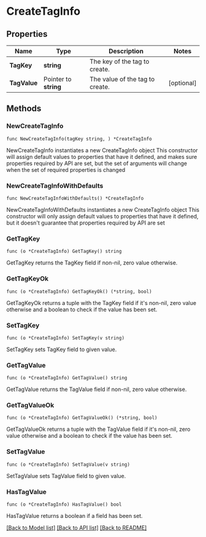 # CreateTagInfo

## Properties

Name | Type | Description | Notes
------------ | ------------- | ------------- | -------------
**TagKey** | **string** | The key of the tag to create. | 
**TagValue** | Pointer to **string** | The value of the tag to create. | [optional] 

## Methods

### NewCreateTagInfo

`func NewCreateTagInfo(tagKey string, ) *CreateTagInfo`

NewCreateTagInfo instantiates a new CreateTagInfo object
This constructor will assign default values to properties that have it defined,
and makes sure properties required by API are set, but the set of arguments
will change when the set of required properties is changed

### NewCreateTagInfoWithDefaults

`func NewCreateTagInfoWithDefaults() *CreateTagInfo`

NewCreateTagInfoWithDefaults instantiates a new CreateTagInfo object
This constructor will only assign default values to properties that have it defined,
but it doesn't guarantee that properties required by API are set

### GetTagKey

`func (o *CreateTagInfo) GetTagKey() string`

GetTagKey returns the TagKey field if non-nil, zero value otherwise.

### GetTagKeyOk

`func (o *CreateTagInfo) GetTagKeyOk() (*string, bool)`

GetTagKeyOk returns a tuple with the TagKey field if it's non-nil, zero value otherwise
and a boolean to check if the value has been set.

### SetTagKey

`func (o *CreateTagInfo) SetTagKey(v string)`

SetTagKey sets TagKey field to given value.


### GetTagValue

`func (o *CreateTagInfo) GetTagValue() string`

GetTagValue returns the TagValue field if non-nil, zero value otherwise.

### GetTagValueOk

`func (o *CreateTagInfo) GetTagValueOk() (*string, bool)`

GetTagValueOk returns a tuple with the TagValue field if it's non-nil, zero value otherwise
and a boolean to check if the value has been set.

### SetTagValue

`func (o *CreateTagInfo) SetTagValue(v string)`

SetTagValue sets TagValue field to given value.

### HasTagValue

`func (o *CreateTagInfo) HasTagValue() bool`

HasTagValue returns a boolean if a field has been set.


[[Back to Model list]](../README.md#documentation-for-models) [[Back to API list]](../README.md#documentation-for-api-endpoints) [[Back to README]](../README.md)


